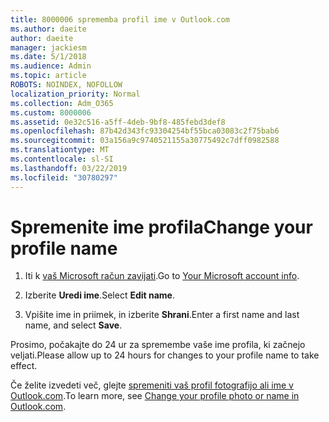 ```yaml
---
title: 8000006 sprememba profil ime v Outlook.com
ms.author: daeite
author: daeite
manager: jackiesm
ms.date: 5/1/2018
ms.audience: Admin
ms.topic: article
ROBOTS: NOINDEX, NOFOLLOW
localization_priority: Normal
ms.collection: Adm_O365
ms.custom: 8000006
ms.assetid: 0e32c516-a5ff-4deb-9bf8-485febd3def8
ms.openlocfilehash: 87b42d343fc93304254bf55bca03083c2f75bab6
ms.sourcegitcommit: 03a156a9c9740521155a30775492c7dff0982588
ms.translationtype: MT
ms.contentlocale: sl-SI
ms.lasthandoff: 03/22/2019
ms.locfileid: "30780297"
---
```

# <a name="change-your-profile-name"></a><span data-ttu-id="64536-102">Spremenite ime profila</span><span class="sxs-lookup"><span data-stu-id="64536-102">Change your profile name</span></span>

1. <span data-ttu-id="64536-103">Iti k [vaš Microsoft račun zavijati](https://go.microsoft.com/fwlink/p/?linkid=860841).</span><span class="sxs-lookup"><span data-stu-id="64536-103">Go to [Your Microsoft account info](https://go.microsoft.com/fwlink/p/?linkid=860841).</span></span>
    
2. <span data-ttu-id="64536-104">Izberite **Uredi ime**.</span><span class="sxs-lookup"><span data-stu-id="64536-104">Select **Edit name**.</span></span> 
    
3. <span data-ttu-id="64536-105">Vpišite ime in priimek, in izberite **Shrani**.</span><span class="sxs-lookup"><span data-stu-id="64536-105">Enter a first name and last name, and select **Save**.</span></span> 
    
<span data-ttu-id="64536-106">Prosimo, počakajte do 24 ur za spremembe vaše ime profila, ki začnejo veljati.</span><span class="sxs-lookup"><span data-stu-id="64536-106">Please allow up to 24 hours for changes to your profile name to take effect.</span></span>
  
<span data-ttu-id="64536-107">Če želite izvedeti več, glejte [spremeniti vaš profil fotografijo ali ime v Outlook.com](https://go.microsoft.com/fwlink/?linkid=873110).</span><span class="sxs-lookup"><span data-stu-id="64536-107">To learn more, see [Change your profile photo or name in Outlook.com](https://go.microsoft.com/fwlink/?linkid=873110).</span></span>
  

